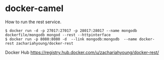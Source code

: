 # docker-camel


  How to run the rest service.

    $ docker run -d -p 27017:27017 -p 28017:28017 --name mongodb dockerfile/mongodb mongod --rest --httpinterface
    $ docker run -p 8080:8080 -d  --link mongodb:mongodb  --name docker-rest zachariahyoung/docker-rest
    
  Docker Hub 
  https://registry.hub.docker.com/u/zachariahyoung/docker-rest/
   
